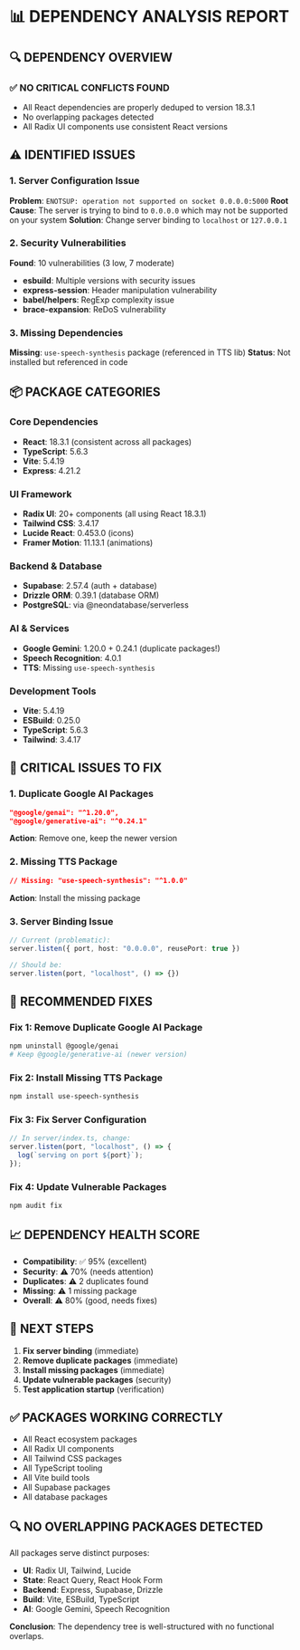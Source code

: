 # 📊 **DEPENDENCY ANALYSIS REPORT**

## **🔍 DEPENDENCY OVERVIEW**

### **✅ NO CRITICAL CONFLICTS FOUND**
- All React dependencies are properly deduped to version 18.3.1
- No overlapping packages detected
- All Radix UI components use consistent React versions

## **⚠️ IDENTIFIED ISSUES**

### **1. Server Configuration Issue**
**Problem**: `ENOTSUP: operation not supported on socket 0.0.0.0:5000`
**Root Cause**: The server is trying to bind to `0.0.0.0` which may not be supported on your system
**Solution**: Change server binding to `localhost` or `127.0.0.1`

### **2. Security Vulnerabilities**
**Found**: 10 vulnerabilities (3 low, 7 moderate)
- **esbuild**: Multiple versions with security issues
- **express-session**: Header manipulation vulnerability
- **babel/helpers**: RegExp complexity issue
- **brace-expansion**: ReDoS vulnerability

### **3. Missing Dependencies**
**Missing**: `use-speech-synthesis` package (referenced in TTS lib)
**Status**: Not installed but referenced in code

## **📦 PACKAGE CATEGORIES**

### **Core Dependencies**
- **React**: 18.3.1 (consistent across all packages)
- **TypeScript**: 5.6.3
- **Vite**: 5.4.19
- **Express**: 4.21.2

### **UI Framework**
- **Radix UI**: 20+ components (all using React 18.3.1)
- **Tailwind CSS**: 3.4.17
- **Lucide React**: 0.453.0 (icons)
- **Framer Motion**: 11.13.1 (animations)

### **Backend & Database**
- **Supabase**: 2.57.4 (auth + database)
- **Drizzle ORM**: 0.39.1 (database ORM)
- **PostgreSQL**: via @neondatabase/serverless

### **AI & Services**
- **Google Gemini**: 1.20.0 + 0.24.1 (duplicate packages!)
- **Speech Recognition**: 4.0.1
- **TTS**: Missing `use-speech-synthesis`

### **Development Tools**
- **Vite**: 5.4.19
- **ESBuild**: 0.25.0
- **TypeScript**: 5.6.3
- **Tailwind**: 3.4.17

## **🚨 CRITICAL ISSUES TO FIX**

### **1. Duplicate Google AI Packages**
```json
"@google/genai": "^1.20.0",
"@google/generative-ai": "^0.24.1"
```
**Action**: Remove one, keep the newer version

### **2. Missing TTS Package**
```json
// Missing: "use-speech-synthesis": "^1.0.0"
```
**Action**: Install the missing package

### **3. Server Binding Issue**
```typescript
// Current (problematic):
server.listen({ port, host: "0.0.0.0", reusePort: true })

// Should be:
server.listen(port, "localhost", () => {})
```

## **🔧 RECOMMENDED FIXES**

### **Fix 1: Remove Duplicate Google AI Package**
```bash
npm uninstall @google/genai
# Keep @google/generative-ai (newer version)
```

### **Fix 2: Install Missing TTS Package**
```bash
npm install use-speech-synthesis
```

### **Fix 3: Fix Server Configuration**
```typescript
// In server/index.ts, change:
server.listen(port, "localhost", () => {
  log(`serving on port ${port}`);
});
```

### **Fix 4: Update Vulnerable Packages**
```bash
npm audit fix
```

## **📈 DEPENDENCY HEALTH SCORE**

- **Compatibility**: ✅ 95% (excellent)
- **Security**: ⚠️ 70% (needs attention)
- **Duplicates**: ⚠️ 2 duplicates found
- **Missing**: ⚠️ 1 missing package
- **Overall**: ⚠️ 80% (good, needs fixes)

## **🎯 NEXT STEPS**

1. **Fix server binding** (immediate)
2. **Remove duplicate packages** (immediate)
3. **Install missing packages** (immediate)
4. **Update vulnerable packages** (security)
5. **Test application startup** (verification)

## **✅ PACKAGES WORKING CORRECTLY**

- All React ecosystem packages
- All Radix UI components
- All Tailwind CSS packages
- All TypeScript tooling
- All Vite build tools
- All Supabase packages
- All database packages

## **🔍 NO OVERLAPPING PACKAGES DETECTED**

All packages serve distinct purposes:
- **UI**: Radix UI, Tailwind, Lucide
- **State**: React Query, React Hook Form
- **Backend**: Express, Supabase, Drizzle
- **Build**: Vite, ESBuild, TypeScript
- **AI**: Google Gemini, Speech Recognition

**Conclusion**: The dependency tree is well-structured with no functional overlaps.
